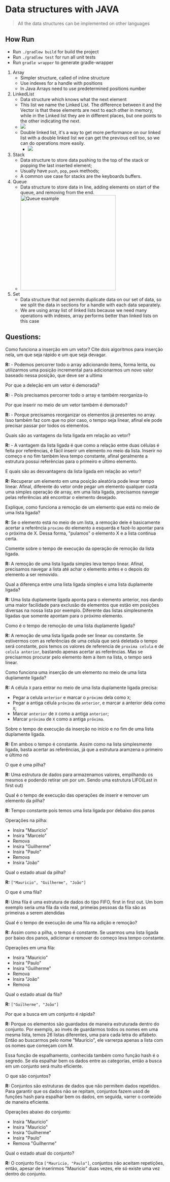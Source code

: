 # Data structures with JAVA

> All the data structures can be implemented on other languages

## How Run

- Run `./gradlew build` for build the project
- Run `./gradlew test` for run all unit tests
- Run `gradle wrapper` to generate gradle-wrapper

1. Array
    - Simpler structure, called of inline structure
    - Use indexes for a handle with positions
    - In Java Arrays need to use predetermined positions number
2. LinkedList
   - Data structure which knows what the next element
   - This list we name the Linked List. The difference between it and the Vector is that these elements are
     next to each other in memory, while in the Linked list they are in different places, 
     but one points to the other indicating the next.
   - ![](./images/linked-list.png)
   - Double linked list, it's a way to get more performance on our linked list with a double linked list
    we can get the previous cell too, so we can do operations more easily.
        - ![](./images/double-linked-list.png) 
3. Stack
    - Data structure to store data pushing to the top of the stack or popping the last inserted element;
    - Usually have `push`, `pop`, `peek` methods;
    - A common use case for stacks are the keyboards buffers.
4. Queue
    - Data structure to store data in line, adding elements on start of the queue, and removing from the end.
    - <img src="https://upload.wikimedia.org/wikipedia/commons/thumb/3/34/Fifo_queue.svg/1112px-Fifo_queue.svg.png" width="300px" alt="Queue example"/>
5. Set
    - Data structure that not permits duplicate data on our set of data, so we split the data in sections for a handle with each data separately.
    - We are using array list of linked lists because we need many operations with indexes, array performs better than linked lists on this case 
   
## Questions:

Como funciona a inserção em um vetor? Cite dois algoritmos para inserção nela, um que seja rápido e um que seja devagar.

**R:** - Podemos percorrer todo o array adicionando items, forma lenta, ou utilizarmos uma posição incremental para adicionarmos um novo valor baseado nessa posição, que deve ser a ultima

Por que a deleção em um vetor é demorada?

**R:** - Pois precisamos percorrer todo o array e também reorganiza-lo

Por que inserir no meio de um vetor também é demorado?

**R:** - Porque precisamos reorganizar os elementos já presentes no array. Isso também faz com que no pior caso, o tempo seja linear, afinal ele pode precisar passar por todos os elementos.

Quais são as vantagens da lista ligada em relação ao vetor?

**R:** - A vantagem da lista ligada é que como a relação entre duas células é feita por referências, é fácil
inserir um elemento no meio da lista. Inserir no começo e no fim também leva tempo constante, afinal geralmente
a estrutura possui referências para o primeiro e último elemento.

E quais são as desvantagens da lista ligada em relação ao vetor?

**R:** Recuperar um elemento em uma posição aleatória pode levar tempo linear. Afinal, diferente do vetor
onde pegar um elemento qualquer custa uma simples operação de array, em uma lista ligada, precisamos navegar pelas
referências até encontrar o elemento desejado.

Explique, como funciona a remoção de um elemento que está no meio de uma lista ligada?

**R:** Se o elemento está no meio de um lista, a remoção dele é basicamente acertar a referência `proximo`
do elemento a esquerda e fazê-lo apontar para o próxima de X. Dessa forma, "pulamos" o elemento X
e a lista continua certa.

Comente sobre o tempo de execução da operação de remoção da lista ligada.

**R:** A remoção de uma lista ligada simples leva tempo linear. Afinal, precisamos navegar a lista até achar
o elemento antes e o depois do elemento a ser removido.

Qual a diferença entre uma lista ligada simples e uma lista duplamente ligada?

**R:** Uma lista duplamente ligada aponta para o elemento anterior, 
nos dando uma maior facilidade para exclusão de elementos que estão em posições diversas na nossa lista por exemplo.
Diferente das listas simplesmente ligadas que somente apontam para o próximo elemento.

Como é o tempo de remoção de uma lista duplamente ligada?

**R:** A remoção de uma lista ligada pode ser linear ou constante. Se estivermos com as referências de uma celula que será deletada
o tempo será constante, pois temos os valores de referencia de `proxima celula` e de `celula anterior`, bastando
apenas acertar as referências. Mas se precisarmos procurar pelo elemento item a item na lista, o tempo será linear.

Como funciona uma inserção de um elemento no meio de uma lista duplamente ligada?

**R:** A célula `X` para entrar no meio de uma lista duplamente ligada precisa:

- Pegar a celula `anterior` e marcar o `próximo` dela como `X`;
- Pegar a antiga célula `próximo` da `anterior`, e marcar a anterior dela como `X`;
- Marcar `anterior` de `X` como a antiga `anterior`;
- Marcar `próxima` de `X` como a antiga `próxima`.

Sobre o tempo de execução da inserção no início e no fim de uma lista duplamente ligada.

**R:** Em ambos o tempo é constante. Assim como na lista simplesmente ligada, basta acertar as referências, já
que a estrutura aramzena o primeiro e último nó

O que é uma pilha?

**R:** Uma estrutura de dados para armazenamos valores, empilhando os mesmos e podendo retirar um por um. Sendo uma estrutura
LIFO(Last in first out)

Qual é o tempo de execução das operações de inserir e remover um elemento da pilha?

**R:** Tempo constante pois temos uma lista ligada por debaixo dos panos

Operações na pilha:

- Insira "Mauricio"
- Insira "Marcelo"
- Remova
- Insira "Guilherme"
- Insira "Paulo"
- Remova
- Insira "João"

Qual o estado atual da pilha?

**R:** `["Mauricio", "Guilherme", "João"]`

O que é uma fila?

**R:** Uma fila é uma estrutura de dados do tipo FIFO, first in first out. Um bom exemplo seria uma fila da vida real,
primeias pessoas da fila são as primeiras a serem atendidas

Qual é o tempo de execução de uma fila na adição e remoção?

**R:** Assim como a pilha, o tempo é constante. Se usarmos uma lista ligada por baixo dos panos, adicionar e remover do começo
leva tempo constante.

Operações em uma fila:

- Insira "Mauricio"
- Insira "Paulo"
- Insira "Guilherme"
- Remova
- Insira "João"
- Remova

Qual o estado atual da fila?

**R:** `["Guilherme", "João"]`

Por que a busca em um conjunto é rápida?

**R:** Porque os elementos são guardados de maneira estruturada dentro do conjunto. Por exemplo, ao invés de guardarmos todos os nomes
em uma mesma lista, temos 26 listas diferentes, uma para cada letra do alfabeto. Então ao buscarmos pelo nome "Mauricio",
ele varrerpa apenas a lista com os nomes que começam com M.

Essa função de espalhamento, conhecida também como função hash é o segredo. Se ela espalhar bem os dados entre as categorias,
então a busca em um conjunto será muito eficiente.

O que são conjuntos?

**R:** Conjuntos são estruturas de dados que não permitem dados repetidos. Para garantir que os dados não se repitam, 
conjuntos fazem usod de funções hash para espalhar bem os dados, em seguida, varrer o conteúdo de maneira eficiente.

Operações abaixo do conjunto:

- Insira "Mauricio"
- Insira "Mauricio"
- Insira "Guilherme"
- Insira "Paulo"
- Remova "Guilherme"

Qual o estado atual do conjunto?

**R:** O conjunto fica `["Mauricio, "Paulo"]`, conjuntos não aceitam repetições, então, apesar de inserirmos "Mauricio" 
duas vezes, ele só existe uma vez dentro do conjunto.